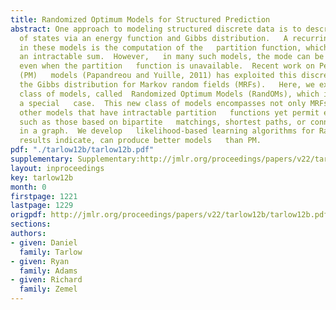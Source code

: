 ```yaml
---
title: Randomized Optimum Models for Structured Prediction
abstract: One approach to modeling structured discrete data is to describe the   probability
  of states via an energy function and Gibbs distribution.   A recurring difficulty
  in these models is the computation of the   partition function, which may require
  an intractable sum.  However,   in many such models, the mode can be found efficiently
  even when the partition   function is unavailable.  Recent work on Perturb-and-MAP
  (PM)   models (Papandreou and Yuille, 2011) has exploited this discrepancy to   approximate
  the Gibbs distribution for Markov random fields (MRFs).   Here, we explore a broader
  class of models, called  Randomized Optimum Models (RandOMs), which include PM as
  a special   case.  This new class of models encompasses not only MRFs, but also
  other models that have intractable partition   functions yet permit efficient mode-finding,
  such as those based on bipartite   matchings, shortest paths, or connected components
  in a graph.  We develop   likelihood-based learning algorithms for RandOMs, which,   empirical
  results indicate, can produce better models   than PM.
pdf: "./tarlow12b/tarlow12b.pdf"
supplementary: Supplementary:http://jmlr.org/proceedings/papers/v22/tarlow12b/tarlow12bSupple.pdf
layout: inproceedings
key: tarlow12b
month: 0
firstpage: 1221
lastpage: 1229
origpdf: http://jmlr.org/proceedings/papers/v22/tarlow12b/tarlow12b.pdf
sections: 
authors:
- given: Daniel
  family: Tarlow
- given: Ryan
  family: Adams
- given: Richard
  family: Zemel
---
```

